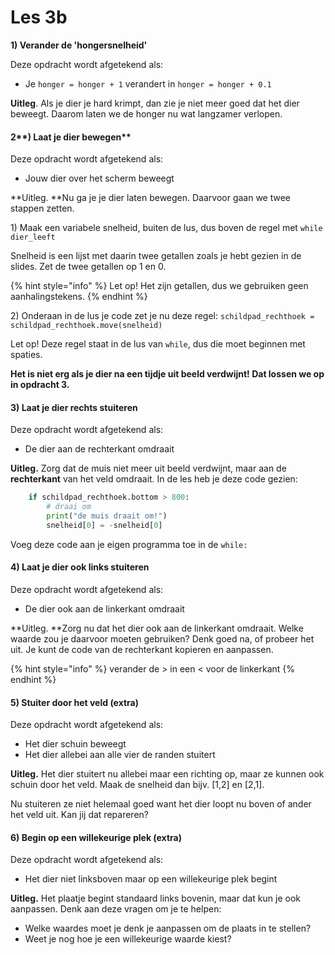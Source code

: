 # Les 3b

**1) Verander de 'hongersnelheid'**

Deze opdracht wordt afgetekend als:

* Je `honger = honger + 1` verandert in `honger = honger + 0.1`

**Uitleg**. Als je dier je hard krimpt, dan zie je niet meer goed dat het dier beweegt. Daarom laten we de honger nu wat langzamer verlopen.

#### 2**) Laat je dier bewegen**

Deze opdracht wordt afgetekend als:

* Jouw dier over het scherm beweegt

**Uitleg. **Nu ga je je dier laten bewegen. Daarvoor gaan we twee stappen zetten.

1\) Maak een variabele snelheid, buiten de lus, dus boven de regel met `while dier_leeft`

Snelheid is een lijst met daarin twee getallen zoals je hebt gezien in de slides. Zet de twee getallen op 1 en 0.&#x20;

{% hint style="info" %}
Let op! Het zijn getallen, dus we gebruiken geen aanhalingstekens.
{% endhint %}

2\)  Onderaan in de lus je code zet je nu deze regel: `schildpad_rechthoek = schildpad_rechthoek.move(snelheid)`

Let op! Deze regel staat in de lus van `while`, dus die moet beginnen met spaties.

**Het is niet erg als je dier na een tijdje uit beeld verdwijnt! Dat lossen we op in opdracht 3.**

#### **3) Laat je dier rechts stuiteren**

Deze opdracht wordt afgetekend als:

* De dier aan de rechterkant omdraait&#x20;

**Uitleg.** Zorg dat de muis niet meer uit beeld verdwijnt, maar aan de **rechterkant** van het veld omdraait. In de les heb je deze code gezien:

```python
    if schildpad_rechthoek.bottom > 800:
        # draai om
        print("de muis draait om!")
        snelheid[0] = -snelheid[0]
```

Voeg deze code aan je eigen programma toe in de `while:`

#### **4) Laat je dier ook links stuiteren**

Deze opdracht wordt afgetekend als:

* De dier ook aan de linkerkant omdraait&#x20;

**Uitleg. **Zorg nu dat het dier ook aan de linkerkant omdraait. Welke waarde zou je daarvoor moeten gebruiken? Denk goed na, of probeer het uit. Je kunt de code van de rechterkant kopieren en aanpassen.

{% hint style="info" %}
verander de > in een < voor de linkerkant
{% endhint %}

#### 5) Stuiter door het veld (extra)

Deze opdracht wordt afgetekend als:

* Het dier schuin beweegt
* Het dier allebei aan alle vier de randen stuitert

**Uitleg.** Het dier stuitert nu allebei maar een richting op, maar ze kunnen ook schuin door het veld. Maak de snelheid dan bijv. \[1,2] en \[2,1].

Nu stuiteren ze niet helemaal goed want het dier loopt nu boven of ander het veld uit. Kan jij dat repareren?

#### 6) Begin op een willekeurige plek (extra)

Deze opdracht wordt afgetekend als:

* Het dier niet linksboven maar op een willekeurige plek begint

**Uitleg.** Het plaatje begint standaard links bovenin, maar dat kun je ook aanpassen. Denk aan deze vragen om je te helpen:

* Welke waardes moet je denk je aanpassen om de plaats in te stellen?
* Weet je nog hoe je een willekeurige waarde kiest?&#x20;
